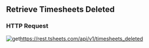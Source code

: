 ## Retrieve Timesheets Deleted

### HTTP Request

<img src="../../images/get.png" alt="get"/><api>https://rest.tsheets.com/api/v1/timesheets_deleted</api>

